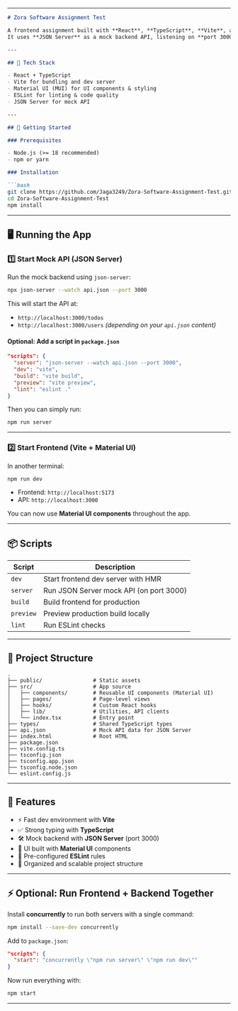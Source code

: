 

---

````md
# Zora Software Assignment Test

A frontend assignment built with **React**, **TypeScript**, **Vite**, and **Material UI**, designed for the Zora Software take-home test.  
It uses **JSON Server** as a mock backend API, listening on **port 3000**.

---

## 🧰 Tech Stack

- React + TypeScript  
- Vite for bundling and dev server  
- Material UI (MUI) for UI components & styling  
- ESLint for linting & code quality  
- JSON Server for mock API  

---

## 🚀 Getting Started

### Prerequisites

- Node.js (>= 18 recommended)  
- npm or yarn  

### Installation

```bash
git clone https://github.com/Jaga3249/Zora-Software-Assignment-Test.git
cd Zora-Software-Assignment-Test
npm install
````

---

## 🖥️ Running the App

### 1️⃣ Start Mock API (JSON Server)

Run the mock backend using `json-server`:

```bash
npx json-server --watch api.json --port 3000
```

This will start the API at:

* `http://localhost:3000/todos`
* `http://localhost:3000/users`
  *(depending on your `api.json` content)*

#### Optional: Add a script in `package.json`

```json
"scripts": {
  "server": "json-server --watch api.json --port 3000",
  "dev": "vite",
  "build": "vite build",
  "preview": "vite preview",
  "lint": "eslint ."
}
```

Then you can simply run:

```bash
npm run server
```

---

### 2️⃣ Start Frontend (Vite + Material UI)

In another terminal:

```bash
npm run dev
```

* Frontend: `http://localhost:5173`
* API: `http://localhost:3000`

You can now use **Material UI components** throughout the app.

---

## 📦 Scripts

| Script    | Description                             |
| --------- | --------------------------------------- |
| `dev`     | Start frontend dev server with HMR      |
| `server`  | Run JSON Server mock API (on port 3000) |
| `build`   | Build frontend for production           |
| `preview` | Preview production build locally        |
| `lint`    | Run ESLint checks                       |

---

## 📁 Project Structure

```
.
├── public/                # Static assets
├── src/                   # App source
│   ├── components/        # Reusable UI components (Material UI)
│   ├── pages/             # Page-level views
│   ├── hooks/             # Custom React hooks
│   ├── lib/               # Utilities, API clients
│   └── index.tsx          # Entry point
├── types/                 # Shared TypeScript types
├── api.json               # Mock API data for JSON Server
├── index.html             # Root HTML
├── package.json
├── vite.config.ts
├── tsconfig.json
├── tsconfig.app.json
├── tsconfig.node.json
└── eslint.config.js
```

---

## 🎯 Features

* ⚡ Fast dev environment with **Vite**
* ✅ Strong typing with **TypeScript**
* 🛠️ Mock backend with **JSON Server** (port 3000)
* 🎨 UI built with **Material UI** components
* 🧹 Pre-configured **ESLint** rules
* 📂 Organized and scalable project structure

---

## ⚡ Optional: Run Frontend + Backend Together

Install **concurrently** to run both servers with a single command:

```bash
npm install --save-dev concurrently
```

Add to `package.json`:

```json
"scripts": {
  "start": "concurrently \"npm run server\" \"npm run dev\""
}
```

Now run everything with:

```bash
npm start
```

---


